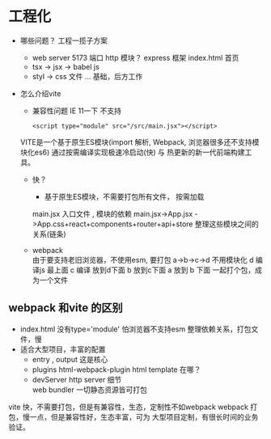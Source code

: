 # 工程化

- 哪些问题？ 工程一揽子方案 
    - web server 5173 端口 http 模块？ express 框架
        index.html 首页
    - tsx -> jsx -> babel js 
    - styl -> css 文件 
   ...
    基础，后方工作 

- 怎么介绍vite
  - 兼容性问题
      IE 11一下 不支持

        <script type="module" src="/src/main.jsx"></script>
   VITE是一个基于原生ES模块(import 解析,  Webpack, 浏览器很多还不支持模块化es6)
   通过按需编译实现极速冷启动(快) 与 热更新的新一代前端构建工具。

   - 快？
       - 基于原生ES模块，不需要打包所有文件， 按需加载

        main.jsx 入口文件 , 模块的依赖
        main.jsx->App.jsx ->App.css+react+components+router+api+store
        整理这些模块之间的关系(链条) 

   - webpack  
       由于要支持老旧浏览器，不使用esm, 要打包
       a->b->c->d 
       不用模块化
       d 编译js 最上面
       c 编译 放到d下面
       b 放到c下面
       a 放到 b 下面 
       一起打个包，成为一个文件

## webpack 和vite 的区别
- index.html 没有type='module' 怕浏览器不支持esm
     整理依赖关系，打包文件，慢
- 适合大型项目，丰富的配置 
  - entry , output 这是核心
  - plugins
       html-webpack-plugin html template 在哪？
  - devServer
     http server 细节  
  web bundler 一切静态资源皆可打包 

vite 快，不需要打包，但是有兼容性，生态，定制性不如webpack
webpack 打包，慢一点，但是兼容性好，生态丰富，可为
大型项目定制，有很长时间的业务验证。